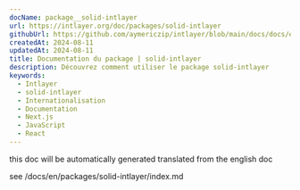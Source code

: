 ```yaml
---
docName: package__solid-intlayer
url: https://intlayer.org/doc/packages/solid-intlayer
githubUrl: https://github.com/aymericzip/intlayer/blob/main/docs/docs/en/packages/solid-intlayer/index.md
createdAt: 2024-08-11
updatedAt: 2024-08-11
title: Documentation du package | solid-intlayer
description: Découvrez comment utiliser le package solid-intlayer
keywords:
  - Intlayer
  - solid-intlayer
  - Internationalisation
  - Documentation
  - Next.js
  - JavaScript
  - React
---
```


this doc will be automatically generated translated from the english doc

see /docs/en/packages/solid-intlayer/index.md
